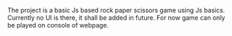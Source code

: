 The project is a basic Js based rock paper scissors game using Js basics.
Currently no UI is there, it shall be added in future. For now game can only be played on console of webpage.
